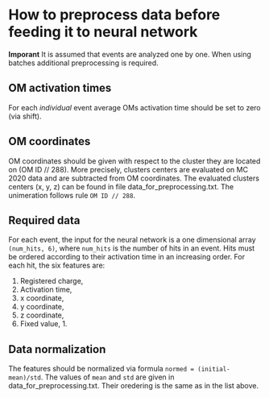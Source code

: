 # How to preprocess data before feeding it to neural network

**Imporant** It is assumed that events are analyzed one by one. When using batches additional preprocessing is required.

## OM activation times
For each *individual* event average OMs activation time should be set to zero (via shift).

## OM coordinates
OM coordinates should be given with respect to the cluster they are located on (OM ID // 288).
More precisely, clusters centers are evaluated on MC 2020 data and are subtracted from OM coordinates.
The evaluated clusters centers (x, y, z) can be found in file data_for_preprocessing.txt. The unimeration follows rule `OM ID // 288`.

## Required data
For each event, the input for the neural network is a one dimensional array `(num_hits, 6)`, where `num_hits` is the number of hits in an event.
Hits must be ordered according to their activation time in an increasing order.
For each hit, the six features are:
1. Registered charge,
2. Activation time,
3. x coordinate,
4. y coordinate,
5. z coordinate,
6. Fixed value, 1.  

## Data normalization
The features should be normalized via formula `normed = (initial-mean)/std`. 
The values of `mean` and `std` are given in data_for_preprocessing.txt. Their oredering is the same as in the list above.